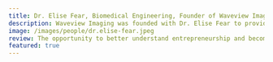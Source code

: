 ```yaml
---
title: Dr. Elise Fear, Biomedical Engineering, Founder of Waveview Imaging
description: Waveview Imaging was founded with Dr. Elise Fear to provide monitoring for breast cancer treatments. They started operation in 2020.
image: /images/people/dr.elise-fear.jpeg
review: The opportunity to better understand entrepreneurship and become familiar with key tools was extremely valuable. Orly presented the processes involved in entrepreneurship and the tools that she has found useful in a logical and concise way. The framework that she discussed changed my thinking about how to approach new ventures, especially customer development strategies and the idea of a minimum viable product. The framework is also very useful for developing grant proposals and negotiating new research and development partnerships with industry. I also appreciated the fact that the workshop acknowledged our multiple roles and allowed us to identify the strengths that are associated with these experiences
featured: true
---
```

